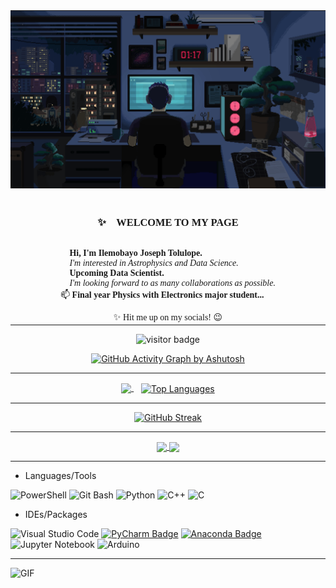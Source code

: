<table width="800" align="center" style="margin: auto;">
  <tr>
    <td align="center" style="padding: 0;">
      <img src="https://github.com/Astro-Joe/Astro-Joe/blob/main/resources/68747470733a2f2f692e70696e696d672e636f6d2f6f726967696e616c732f39302f37302f33322f39303730333234636466633037633638643630656564306333396537373537332e676966.gif?raw=true" alt="GIF Banner" style="width: 100%; max-width: 800px;">
    </td>
  </tr>

  <tr>
    <td align="center" valign="top" style="font-family: 'Comic Sans MS', cursive; width: 800px; padding-top: 20px;">
      <h3><b>✨🖤  WELCOME TO MY PAGE</b></h3>
      <ul style="list-style: none; padding-left: 0; text-align: left; display: inline-block; font-family: 'Comic Sans MS', cursive; max-width: 800px;">
        <li><b>👋 Hi, I'm Ilemobayo Joseph Tolulope.</b></li>
        <li><i>👀 I'm interested in Astrophysics and Data Science.</i></li>
        <li>🌱 <b>Upcoming Data Scientist.</b></li>
        <li>💞️ <i>I'm looking forward to as many collaborations as possible.</i></li>
        <li>📫 <b>Final year Physics with Electronics major student...</b></li>
      </ul>
      <br>
      <span>✨ Hit me up on my socials! 😉</span>
    </td>
  </tr>
</table>


<p align="center"> 
  <img src="https://visitor-badge.laobi.icu/badge?page_id=Astro-Joe.visitor-badge&left_text=My%20Page%20Visitors" alt="visitor badge" />
</p>

<div align="center">
  <a href="https://github.com/ashutosh00710/github-readme-activity-graph">
    <img 
      src="https://github-readme-activity-graph.vercel.app/graph?username=Astro-Joe&bg_color=121023&color=43d6c7&line=ff4291&point=f9d834&area=true&hide_border=true"
      alt="GitHub Activity Graph by Ashutosh"
      width="800"
      height="300"
    />
  </a>
</div>

---

<div align="center">
  <a href="https://github.com/anuraghazra/github-readme-stats">
    <img align="center" height="200" src="https://github-readme-stats.vercel.app/api?username=Astro-Joe&theme=radical" />
  </a>
  &nbsp;&nbsp;
  <a href="https://github.com/anuraghazra/github-readme-stats">
    <img align="center" height="200" src="https://github-readme-stats.vercel.app/api/top-langs/?username=Astro-Joe&layout=donut&theme=radical" alt="Top Languages" />
  </a>
</div>

---

<div align="center">

[![GitHub Streak](https://streak-stats.demolab.com?user=Astro-Joe&theme=radical)](https://git.io/streak-stats)

</div>


---

<div align="center">

  <a href="https://github.com/Astro-Joe/Data_Science_Learning_Process">
    <img align="center" src="https://github-readme-stats.vercel.app/api/pin/?username=Astro-Joe&repo=Data_Science_Learning_Process&theme=radical" />
  </a>
  <a href="https://github.com/Astro-Joe/Arduino_Learning_Process">
    <img align="center" src="https://github-readme-stats.vercel.app/api/pin/?username=Astro-Joe&repo=Arduino_Learning_Process&theme=radical" />
  </a>

</div>


---

- Languages/Tools
  
![PowerShell](https://img.shields.io/badge/PowerShell-%235391FE.svg?style=for-the-badge&logo=powershell&logoColor=white)
![Git Bash](https://img.shields.io/badge/Git%20Bash-000000?style=for-the-badge&logo=git&logoColor=white)
![Python](https://img.shields.io/badge/python-3670A0?style=for-the-badge&logo=python&logoColor=ffdd54) 
![C++](https://img.shields.io/badge/-C%2B%2B-00599C?style=for-the-badge&logo=c%2B%2B&logoColor=white)
![C](https://img.shields.io/badge/c-%2300599C.svg?style=for-the-badge&logo=c&logoColor=white)

- IDEs/Packages
  
![Visual Studio Code](https://img.shields.io/badge/Visual_Studio_Code-0078D4?style=for-the-badge&logo=visual%20studio%20code&logoColor=white)
[![PyCharm Badge](https://img.shields.io/badge/PyCharm-000000.svg?&style=for-the-badge&logo=PyCharm&logoColor=white)](https://www.jetbrains.com/pycharm/)
[![Anaconda Badge](https://img.shields.io/badge/Anaconda-44A833.svg?style=for-the-badge&logo=Anaconda&logoColor=white)](https://www.anaconda.com/)
![Jupyter Notebook](https://img.shields.io/badge/jupyter-%23FA0F00.svg?style=for-the-badge&logo=jupyter&logoColor=white)
![Arduino](https://img.shields.io/badge/-Arduino-00979D?style=for-the-badge&logo=Arduino&logoColor=white)

---

<img src="https://camo.githubusercontent.com/95ba85a45e80fc7ac6f84a1910494b774d3ec416bcd135db38dbc9e860681365/68747470733a2f2f692e67697068792e636f6d2f6d656469612f4b7a4a6b7a6a676766474e355079366e6b542f3230302e77656270" alt="GIF" width="100">

 
